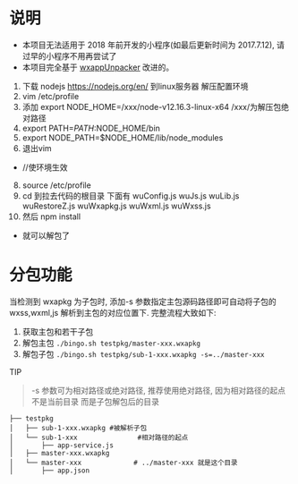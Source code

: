 
# 说明
- 本项目无法适用于 2018 年前开发的小程序(如最后更新时间为 2017.7.12), 请过早的小程序不用再尝试了
- 本项目完全基于 [wxappUnpacker](https://github.com/qwerty472123/wxappUnpacker "wxappUnpacker") 改进的。

1.  下载 nodejs https://nodejs.org/en/ 到linux服务器 解压配置环境
2.  vim /etc/profile 
3.  添加  export NODE_HOME=/xxx/node-v12.16.3-linux-x64      /xxx/为解压包绝对路径
4. export PATH=$PATH:$NODE_HOME/bin 
5. export NODE_PATH=$NODE_HOME/lib/node_modules
6. 退出vim
-  //使环境生效
8. source /etc/profile
9. cd 到拉去代码的根目录 下面有 wuConfig.js  wuJs.js  wuLib.js  wuRestoreZ.js  wuWxapkg.js  wuWxml.js  wuWxss.js
10. 然后 npm install
-  就可以解包了

# 分包功能

当检测到 wxapkg 为子包时, 添加-s 参数指定主包源码路径即可自动将子包的 wxss,wxml,js 解析到主包的对应位置下. 完整流程大致如下: 
1. 获取主包和若干子包
2. 解包主包 `./bingo.sh testpkg/master-xxx.wxapkg`
3. 解包子包 `./bingo.sh testpkg/sub-1-xxx.wxapkg -s=../master-xxx`

TIP
> -s 参数可为相对路径或绝对路径, 推荐使用绝对路径, 因为相对路径的起点不是当前目录 而是子包解包后的目录

```
├── testpkg
│   ├── sub-1-xxx.wxapkg #被解析子包
│   └── sub-1-xxx               #相对路径的起点
│       ├── app-service.js
│   ├── master-xxx.wxapkg
│   └── master-xxx             # ../master-xxx 就是这个目录
│       ├── app.json
```





